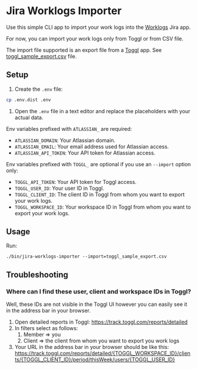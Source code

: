 # Jira Worklogs Importer

Use this simple CLI app to import your work logs into the [Worklogs](https://marketplace.atlassian.com/apps/1219004/worklogs-time-tracking-and-reports) Jira app.

For now, you can import your work logs only from Toggl or from CSV file.

The import file supported is an export file from a [Toggl](https://toggl.com) app. See [toggl_sample_export.csv](toggl_sample_export.csv) file.

## Setup

1. Create the `.env` file:
```bash
cp .env.dist .env
```

1. Open the `.env` file in a text editor and replace the placeholders with your actual data.

Env variables prefixed with `ATLASSIAN_` are required:
* `ATLASSIAN_DOMAIN`: Your Atlassian domain.
* `ATLASSIAN_EMAIL`: Your email address used for Atlassian access.
* `ATLASSIAN_API_TOKEN`: Your API token for Atlassian access.

Env variables prefixed with `TOGGL_` are optional if you use an `--import` option only:
* `TOGGL_API_TOKEN`: Your API token for Toggl access.
* `TOGGL_USER_ID`: Your user ID in Toggl.
* `TOGGL_CLIENT_ID`: The client ID in Toggl from whom you want to export your work logs.
* `TOGGL_WORKSPACE_ID`: Your workspace ID in Toggl from whom you want to export your work logs.

## Usage

Run:
```
./bin/jira-worklogs-importer --import=toggl_sample_export.csv
```

## Troubleshooting

### Where can I find these user, client and workspace IDs in Toggl?

Well, these IDs are not visible in the Toggl UI however you can easily see it in the address bar in your browser.

1. Open detailed reports in Toggl: https://track.toggl.com/reports/detailed
2. In filters select as follows:
   1. Member => you
   2. Client => the client from whom you want to export you work logs
3. Your URL in the address bar in your browser should be like this: https://track.toggl.com/reports/detailed/{TOGGL_WORKSPACE_ID}/clients/{TOGGL_CLIENT_ID}/period/thisWeek/users/{TOGGL_USER_ID}
